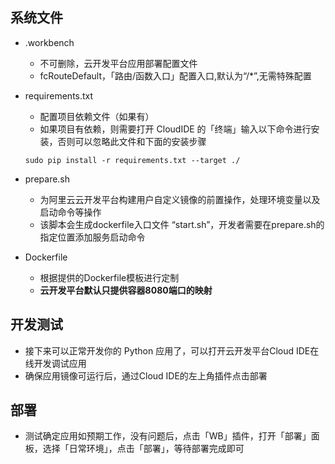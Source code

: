 ## 系统文件

- .workbench
  - 不可删除，云开发平台应用部署配置文件
  - fcRouteDefault，「路由/函数入口」配置入口,默认为“/*”,无需特殊配置

- requirements.txt
  - 配置项目依赖文件（如果有）
  - 如果项目有依赖，则需要打开 CloudIDE 的「终端」输入以下命令进行安装，否则可以忽略此文件和下面的安装步骤
  ```
  sudo pip install -r requirements.txt --target ./
  ```
  
- prepare.sh
  - 为阿里云云开发平台构建用户自定义镜像的前置操作，处理环境变量以及启动命令等操作 
  - 该脚本会生成dockerfile入口文件 “start.sh”，开发者需要在prepare.sh的指定位置添加服务启动命令

- Dockerfile
  - 根据提供的Dockerfile模板进行定制
  - **云开发平台默认只提供容器8080端口的映射**
  
## 开发测试
- 接下来可以正常开发你的 Python 应用了，可以打开云开发平台Cloud IDE在线开发调试应用
- 确保应用镜像可运行后，通过Cloud IDE的左上角插件点击部署

## 部署
- 测试确定应用如预期工作，没有问题后，点击「WB」插件，打开「部署」面板，选择「日常环境」，点击「部署」，等待部署完成即可
